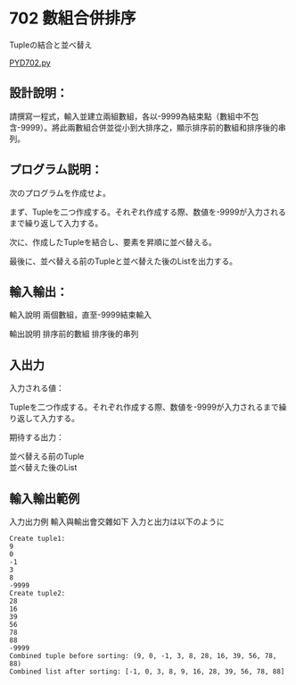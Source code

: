 # 702 數組合併排序

Tupleの結合と並べ替え

[PYD702.py](https://github.com/eclairsameal/TQC-Python/blob/master/%E7%AC%AC7%E9%A1%9E%EF%BC%9A%E6%95%B8%E7%B5%84%EF%BC%88Tuple%EF%BC%89%E3%80%81%E9%9B%86%E5%90%88%EF%BC%88Set%EF%BC%89%E4%BB%A5%E5%8F%8A%E8%A9%9E%E5%85%B8%EF%BC%88Dictionary%EF%BC%89/PYD702.py)

## 設計說明：
請撰寫一程式，輸入並建立兩組數組，各以-9999為結束點（數組中不包含-9999）。將此兩數組合併並從小到大排序之，顯示排序前的數組和排序後的串列。

## プログラム説明：
次のプログラムを作成せよ。

まず、Tupleを二つ作成する。それぞれ作成する際、数値を-9999が入力されるまで繰り返して入力する。

次に、作成したTupleを結合し、要素を昇順に並べ替える。

最後に、並べ替える前のTupleと並べ替えた後のListを出力する。

## 輸入輸出：
輸入說明
兩個數組，直至-9999結束輸入

輸出說明
排序前的數組
排序後的串列

## 入出力
入力される値：

Tupleを二つ作成する。それぞれ作成する際、数値を-9999が入力されるまで繰り返して入力する。

期待する出力：

並べ替える前のTuple<br>
並べ替えた後のList

## 輸入輸出範例
入力出力例
輸入與輸出會交雜如下
入力と出力は以下のように
```
Create tuple1:
9
0
-1
3
8
-9999
Create tuple2:
28
16
39
56
78
88
-9999
Combined tuple before sorting: (9, 0, -1, 3, 8, 28, 16, 39, 56, 78, 88)
Combined list after sorting: [-1, 0, 3, 8, 9, 16, 28, 39, 56, 78, 88]
```

